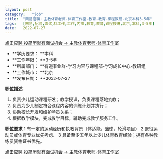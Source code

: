```yaml
---
layout:	post
category:	"job"
title:	"网易招聘：主教体育老师-体育工作室-教育-教育-课程教研-北京本科3-5年"
tags:	[网易,招聘,面试,找工作,工作,内推,教育,教育,课程教研,北京,本科,3-5年]
date:	2022-07-27
---
```


[点击应聘 投简历就有面试机会 -> 主教体育老师-体育工作室](http://mobile.bole.netease.com/bole/boleDetail?id=38033&employeeId=346f03c3cda5f04c&key=all)



- **学历要求： **本科
- **工作年限： **3-5年
- **所属部门： **有道事业群-学习内容与课程部-学习成长中心-教研组
- **工作城市： **北京
- **发布日期： **2022-07-27



**职位描述**
1. 负责少儿运动课程研发；教学授课，负责课程落地执教；
2. 负责为少儿制定符合课程内容的训练计划并执行；
3. 协助校长开发和维护学员关系；
4. 根据教学模块，完成教学目标，辅助完成教学服务工作。



**职位要求**
1 有一定的运动经历和执教背景（体适能，篮球，轮滑项目）
2 退役运动员或体育专业优先考虑。
3 具备至少五年以上少儿体育教育经验；拥有各种教练员资格证书优先。




[点击应聘 投简历就有面试机会 -> 主教体育老师-体育工作室](http://mobile.bole.netease.com/bole/boleDetail?id=38033&employeeId=346f03c3cda5f04c&key=all)